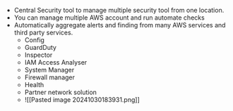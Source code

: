 - Central Security tool to manage multiple security tool from one location.
- You can manage multiple AWS account and run automate checks
- Automatically aggregate alerts and finding from many AWS services and third party services.
  - Config
  - GuardDuty
  - Inspector
  - IAM Access Analyser
  - System Manager
  - Firewall manager
  - Health
  - Partner network solution
  - ![[Pasted image 20241030183931.png]]